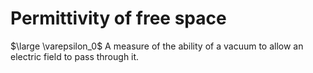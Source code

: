 # Permittivity of free space
$\large \varepsilon_0$
A measure of the ability of a vacuum to allow an electric field to pass through it.
